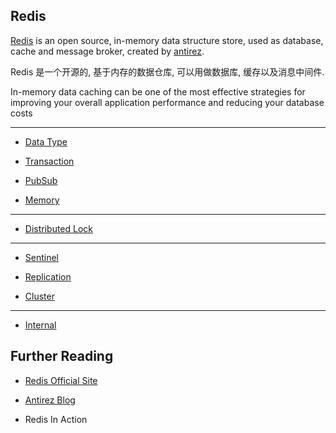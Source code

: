 Redis
---

[Redis](http://redis.io/topics/quickstart) is an open source, in-memory data structure store, used as database, cache and message broker, created by [antirez](http://invece.org/).

Redis 是一个开源的, 基于内存的数据仓库, 可以用做数据库, 缓存以及消息中间件.

<div class="alert alert-info">
In-memory data caching can be one of the most effective strategies for improving your overall application performance and reducing your database costs
</div>

- - -

* [Data Type](data_type.md)

* [Transaction](transaction.md)

* [PubSub](pubsub.md)

* [Memory](memory.md)

- - -

* [Distributed Lock](distributed_lock.md)

- - -

* [Sentinel](sentinel.md)

* [Replication](replication.md)

* [Cluster](cluster.md)

- - -

* [Internal](internal.md)



Further Reading
---

* [Redis Official Site](http://redis.io)

* [Antirez Blog](http://antirez.com/)

* Redis In Action
